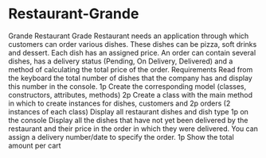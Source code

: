 # Restaurant-Grande
Grande Restaurant
Grade Restaurant needs an application through which customers can order various dishes. These dishes can be pizza, soft drinks and dessert. Each dish has an assigned price. An order can contain several dishes, has a delivery status (Pending, On Delivery, Delivered) and a method of calculating the total price of the order.
Requirements
Read from the keyboard the total number of dishes that the company has and display this number in the console. 1p
Create the corresponding model (classes, constructors, attributes, methods) 2p
Create a class with the main method in which to create instances for dishes, customers and 2p orders (2 instances of each class)
Display all restaurant dishes and dish type 1p on the console
Display all the dishes that have not yet been delivered by the restaurant and their price in the order in which they were delivered. You can assign a delivery number/date to specify the order. 1p
Show the total amount per cart
